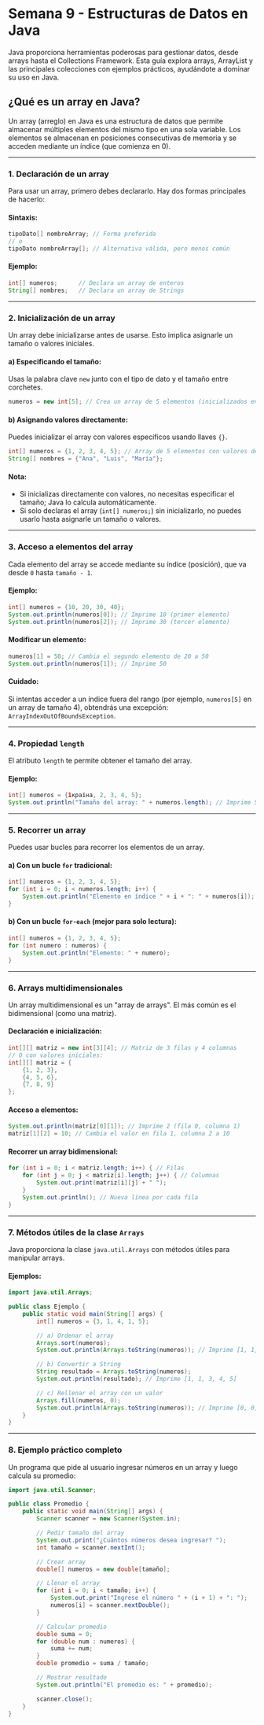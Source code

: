 #  Semana 9 - Estructuras de Datos en Java

Java proporciona herramientas poderosas para gestionar datos, desde arrays hasta el Collections Framework. Esta guía explora arrays, ArrayList y las principales colecciones con ejemplos prácticos, ayudándote a dominar su uso en Java.

## ¿Qué es un array en Java?
Un array (arreglo) en Java es una estructura de datos que permite almacenar múltiples elementos del mismo tipo en una sola variable. Los elementos se almacenan en posiciones consecutivas de memoria y se acceden mediante un índice (que comienza en 0).

---

### **1. Declaración de un array**
Para usar un array, primero debes declararlo. Hay dos formas principales de hacerlo:

#### **Sintaxis:**
```java
tipoDato[] nombreArray; // Forma preferida
// o
tipoDato nombreArray[]; // Alternativa válida, pero menos común
```

#### **Ejemplo:**
```java
int[] numeros;      // Declara un array de enteros
String[] nombres;   // Declara un array de Strings
```

---

### **2. Inicialización de un array**
Un array debe inicializarse antes de usarse. Esto implica asignarle un tamaño o valores iniciales.

#### **a) Especificando el tamaño:**
Usas la palabra clave `new` junto con el tipo de dato y el tamaño entre corchetes.
```java
numeros = new int[5]; // Crea un array de 5 elementos (inicializados en 0 por defecto)
```

#### **b) Asignando valores directamente:**
Puedes inicializar el array con valores específicos usando llaves `{}`.
```java
int[] numeros = {1, 2, 3, 4, 5}; // Array de 5 elementos con valores definidos
String[] nombres = {"Ana", "Luis", "María"};
```

#### **Nota:**
- Si inicializas directamente con valores, no necesitas especificar el tamaño; Java lo calcula automáticamente.
- Si solo declaras el array (`int[] numeros;`) sin inicializarlo, no puedes usarlo hasta asignarle un tamaño o valores.

---

### **3. Acceso a elementos del array**
Cada elemento del array se accede mediante su índice (posición), que va desde `0` hasta `tamaño - 1`.

#### **Ejemplo:**
```java
int[] numeros = {10, 20, 30, 40};
System.out.println(numeros[0]); // Imprime 10 (primer elemento)
System.out.println(numeros[2]); // Imprime 30 (tercer elemento)
```

#### **Modificar un elemento:**
```java
numeros[1] = 50; // Cambia el segundo elemento de 20 a 50
System.out.println(numeros[1]); // Imprime 50
```

#### **Cuidado:**
Si intentas acceder a un índice fuera del rango (por ejemplo, `numeros[5]` en un array de tamaño 4), obtendrás una excepción: `ArrayIndexOutOfBoundsException`.

---

### **4. Propiedad `length`**
El atributo `length` te permite obtener el tamaño del array.

#### **Ejemplo:**
```java
int[] numeros = {1країна, 2, 3, 4, 5};
System.out.println("Tamaño del array: " + numeros.length); // Imprime 5
```

---

### **5. Recorrer un array**
Puedes usar bucles para recorrer los elementos de un array.

#### **a) Con un bucle `for` tradicional:**
```java
int[] numeros = {1, 2, 3, 4, 5};
for (int i = 0; i < numeros.length; i++) {
    System.out.println("Elemento en índice " + i + ": " + numeros[i]);
}
```

#### **b) Con un bucle `for-each` (mejor para solo lectura):**
```java
int[] numeros = {1, 2, 3, 4, 5};
for (int numero : numeros) {
    System.out.println("Elemento: " + numero);
}
```

---

### **6. Arrays multidimensionales**
Un array multidimensional es un "array de arrays". El más común es el bidimensional (como una matriz).

#### **Declaración e inicialización:**
```java
int[][] matriz = new int[3][4]; // Matriz de 3 filas y 4 columnas
// O con valores iniciales:
int[][] matriz = {
    {1, 2, 3},
    {4, 5, 6},
    {7, 8, 9}
};
```

#### **Acceso a elementos:**
```java
System.out.println(matriz[0][1]); // Imprime 2 (fila 0, columna 1)
matriz[1][2] = 10; // Cambia el valor en fila 1, columna 2 a 10
```

#### **Recorrer un array bidimensional:**
```java
for (int i = 0; i < matriz.length; i++) { // Filas
    for (int j = 0; j < matriz[i].length; j++) { // Columnas
        System.out.print(matriz[i][j] + " ");
    }
    System.out.println(); // Nueva línea por cada fila
}
```

---

### **7. Métodos útiles de la clase `Arrays`**
Java proporciona la clase `java.util.Arrays` con métodos útiles para manipular arrays.

#### **Ejemplos:**
```java
import java.util.Arrays;

public class Ejemplo {
    public static void main(String[] args) {
        int[] numeros = {3, 1, 4, 1, 5};

        // a) Ordenar el array
        Arrays.sort(numeros);
        System.out.println(Arrays.toString(numeros)); // Imprime [1, 1, 3, 4, 5]

        // b) Convertir a String
        String resultado = Arrays.toString(numeros);
        System.out.println(resultado); // Imprime [1, 1, 3, 4, 5]

        // c) Rellenar el array con un valor
        Arrays.fill(numeros, 0);
        System.out.println(Arrays.toString(numeros)); // Imprime [0, 0, 0, 0, 0]
    }
}
```

---

### **8. Ejemplo práctico completo**
Un programa que pide al usuario ingresar números en un array y luego calcula su promedio:

```java
import java.util.Scanner;

public class Promedio {
    public static void main(String[] args) {
        Scanner scanner = new Scanner(System.in);

        // Pedir tamaño del array
        System.out.print("¿Cuántos números desea ingresar? ");
        int tamaño = scanner.nextInt();

        // Crear array
        double[] numeros = new double[tamaño];

        // Llenar el array
        for (int i = 0; i < tamaño; i++) {
            System.out.print("Ingrese el número " + (i + 1) + ": ");
            numeros[i] = scanner.nextDouble();
        }

        // Calcular promedio
        double suma = 0;
        for (double num : numeros) {
            suma += num;
        }
        double promedio = suma / tamaño;

        // Mostrar resultado
        System.out.println("El promedio es: " + promedio);

        scanner.close();
    }
}
```
